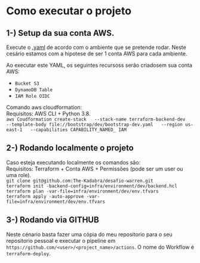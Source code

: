 # Como executar o projeto



## 1-) Setup da sua conta AWS.

Execute o  [.yaml](bootstrap/dev/bootstrap-dev.yaml) de acordo com o ambiente que se pretende rodar. Neste cesário estamos com a hipotese de ser 1 conta AWS para cada ambiente.

Ao executar este YAML, os seguintes recursoss serão criadosem sua conta AWS:
- ``Bucket S3`` 
- ``DynamoDB Table``
- ``IAM Role OIDC``

Comando aws cloudformation: \
Requisitos: AWS CLI + Python 3.8. \
``aws Coudformation create-stack   --stack-name terraform-backend-dev   --template-body file://bootstrap/dev/bootstrap-dev.yaml   --region us-east-1   --capabilities CAPABILITY_NAMED_
IAM
`` 
## 2-) Rodando localmente o projeto


Caso esteja executando localmente os comandos são: \
Requisitos: Terraform + Conta AWS + Permissões (pode ser um user ou uma role). \
``git clone git@github.com:The-Kadabra/desafio-warren.git`` \
``terraform init -backend-config=infra/environment/dev/backend.hcl`` \
``terraform plan -var-file=infra/environment/dev/env.tfvars`` \
``terraform apply -auto-approve -var-file=infra/environment/dev/env.tfvars`` 

## 3-) Rodando via GITHUB
Neste cénario basta fazer uma cópia do meu repositorio para o seu repositorio pessoal e executar o pipeline em ``https://github.com/<user>/<project_name>/actions``. O nome do Workflow é ``terraform-deploy``.